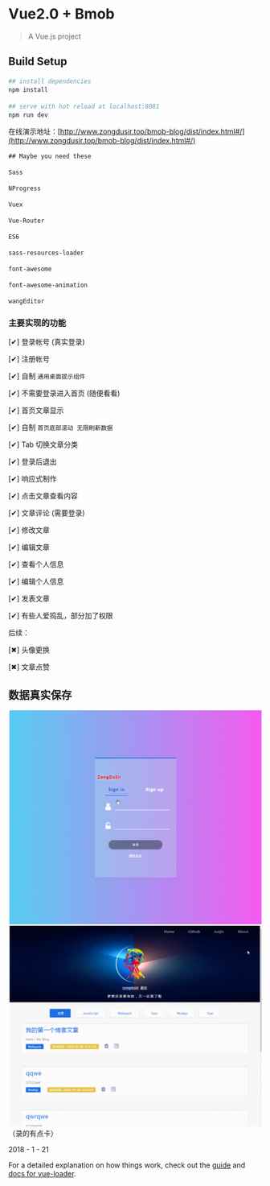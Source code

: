 # Vue2.0 + Bmob

> A Vue.js project

## Build Setup

``` bash
## install dependencies
npm install

## serve with hot reload at localhost:8081
npm run dev
```

在线演示地址：[http://www.zongdusir.top/bmob-blog/dist/index.html#/](http://www.zongdusir.top/bmob-blog/dist/index.html#/)

```
## Maybe you need these

Sass

NProgress

Vuex

Vue-Router

ES6

sass-resources-loader

font-awesome

font-awesome-animation

wangEditor

```

### 主要实现的功能

[✔] 登录帐号 (真实登录)

[✔] 注册帐号

[✔] 自制 `通用桌面提示组件`

[✔] 不需要登录进入首页 (随便看看)

[✔] 首页文章显示

[✔] 自制 `首页底部滚动 无限刷新数据`

[✔] Tab 切换文章分类

[✔] 登录后退出

[✔] 响应式制作

[✔] 点击文章查看内容

[✔] 文章评论 (需要登录)

[✔] 修改文章

[✔] 编辑文章

[✔] 查看个人信息

[✔] 编辑个人信息

[✔] 发表文章

[✔] 有些人爱捣乱，部分加了权限

后续：

[✖] 头像更换

[✖] 文章点赞


## 数据真实保存

![首页访问登录](static//bmob-1.gif)
![文章](static//bmob-2.gif)
（录的有点卡）

2018 - 1 - 21


For a detailed explanation on how things work, check out the [guide](http://vuejs-templates.github.io/webpack/) and [docs for vue-loader](http://vuejs.github.io/vue-loader).
